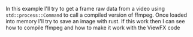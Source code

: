 In this example I'll try to get a frame raw data from a video 
using `std::process::Command` to call a compiled version
of ffmpeg. Once loaded into memory I'll try to save an image
with rust. If this work then I can see how to compile ffmpeg
and how to make it work with the ViewFX code